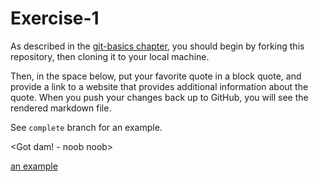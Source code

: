 # Exercise-1

As described in the [git-basics chapter](https://info201.github.io/git-basics.html), you should begin by forking this repository, then cloning it to your local machine.

Then, in the space below, put your favorite quote in a block quote, and provide a link to a website that provides additional information about the quote. When you push your changes back up to GitHub, you will see the rendered markdown file.

See `complete` branch for an example.

<Got dam! - noob noob> <p><a href="http://rickandmorty.wikia.com/wiki/Noob-Noob" title="Noob-Noob">
an example</a> </p>